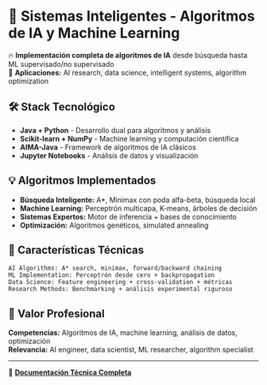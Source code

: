 # 🤖 Sistemas Inteligentes - Algoritmos de IA y Machine Learning

🔥 **Implementación completa de algoritmos de IA** desde búsqueda hasta ML supervisado/no supervisado  
🎯 **Aplicaciones:** AI research, data science, intelligent systems, algorithm optimization

## 🛠️ Stack Tecnológico
- **Java + Python** - Desarrollo dual para algoritmos y análisis
- **Scikit-learn + NumPy** - Machine learning y computación científica
- **AIMA-Java** - Framework de algoritmos de IA clásicos
- **Jupyter Notebooks** - Análisis de datos y visualización

## 💡 Algoritmos Implementados
- **Búsqueda Inteligente:** A*, Minimax con poda alfa-beta, búsqueda local
- **Machine Learning:** Perceptrón multicapa, K-means, árboles de decisión
- **Sistemas Expertos:** Motor de inferencia + bases de conocimiento
- **Optimización:** Algoritmos genéticos, simulated annealing

## 🔧 Características Técnicas
```
AI Algorithms: A* search, minimax, forward/backward chaining
ML Implementation: Perceptrón desde cero + backpropagation
Data Science: Feature engineering + cross-validation + métricas
Research Methods: Benchmarking + análisis experimental riguroso
```

## 🎯 Valor Profesional
**Competencias:** Algoritmos de IA, machine learning, análisis de datos, optimización  
**Relevancia:** AI engineer, data scientist, ML researcher, algorithm specialist

---
📘 **[Documentación Técnica Completa](README_TECNICO.md)**
